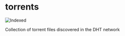 torrents 
========
![Indexed](https://img.shields.io/badge/indexed-173287-blue)

Collection of torrent files discovered in the DHT network
